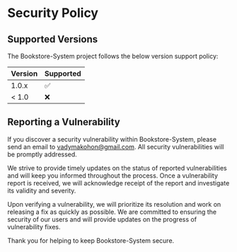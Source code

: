 # Security Policy

## Supported Versions

The Bookstore-System project follows the below version support policy:

| Version | Supported          |
| ------- | ------------------ |
| 1.0.x   | :white_check_mark: |
| < 1.0   | :x:                |

## Reporting a Vulnerability

If you discover a security vulnerability within Bookstore-System, please send an email to vadymakohon@gmail.com. All security vulnerabilities will be promptly addressed.

We strive to provide timely updates on the status of reported vulnerabilities and will keep you informed throughout the process. Once a vulnerability report is received, we will acknowledge receipt of the report and investigate its validity and severity.

Upon verifying a vulnerability, we will prioritize its resolution and work on releasing a fix as quickly as possible. We are committed to ensuring the security of our users and will provide updates on the progress of vulnerability fixes.

Thank you for helping to keep Bookstore-System secure.
